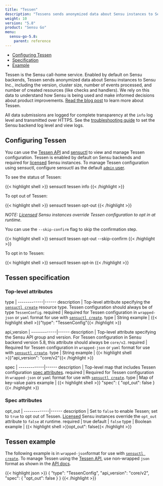 ```yaml
---
title: "Tessen"
description: "Tessens sends anonymized data about Sensu instances to Sensu Inc. You can use sensuctl to view and manage Tessen configuration. Read the reference to configure Tessen."
weight: 10
version: "5.8"
product: "Sensu Go"
menu: 
  sensu-go-5.8:
    parent: reference
---
```


- [Configuring Tessen](#configuring-tessen)
- [Specification](#tessen-specification)
- [Example](#tessen-example)

Tessen is the Sensu call-home service.
Enabled by default on Sensu backends, Tessen sends anonymized data about Sensu instances to Sensu Inc., including the version, cluster size, number of events processed, and number of created resources (like checks and handlers).
We rely on this data to understand how Sensu is being used and make informed decisions about product improvements.
[Read the blog post][1] to learn more about Tessen.

All data submissions are logged for complete transparency at the `info` log level and transmitted over HTTPS.
See the [troubleshooting guide][5] to set the Sensu backend log level and view logs.

## Configuring Tessen

You can use the [Tessen API][2] and [sensuctl][3] to view and manage Tessen configuration.
Tessen is enabled by default on Sensu backends and required for [licensed][4] Sensu instances.
To manage Tessen configuration using sensuctl, configure sensuctl as the default [`admin` user][6].

To see the status of Tessen:

{{< highlight shell >}}
sensuctl tessen info
{{< /highlight >}}

To opt out of Tessen:

{{< highlight shell >}}
sensuctl tessen opt-out
{{< /highlight >}}

_NOTE: [Licensed][4] Sensu instances override Tessen configuration to opt in at runtime._

You can use the `--skip-confirm` flag to skip the confirmation step.

{{< highlight shell >}}
sensuctl tessen opt-out --skip-confirm
{{< /highlight >}}

To opt in to Tessen:

{{< highlight shell >}}
sensuctl tessen opt-in
{{< /highlight >}}

## Tessen specification

### Top-level attributes

type         | 
-------------|------
description  | Top-level attribute specifying the [`sensuctl create`][sc] resource type. Tessen configuration should always be of type `TessenConfig`.
required     | Required for Tessen configuration in `wrapped-json` or `yaml` format for use with [`sensuctl create`][sc].
type         | String
example      | {{< highlight shell >}}"type": "TessenConfig"{{< /highlight >}}

api_version  | 
-------------|------
description  | Top-level attribute specifying the Sensu API group and version. For Tessen configuration in Sensu backend version 5.8, this attribute should always be `core/v2`.
required     | Required for Tessen configuration in `wrapped-json` or `yaml` format for use with [`sensuctl create`][sc].
type         | String
example      | {{< highlight shell >}}"api_version": "core/v2"{{< /highlight >}}

spec         | 
-------------|------
description  | Top-level map that includes Tessen configuration [spec attributes][sp].
required     | Required for Tessen configuration in `wrapped-json` or `yaml` format for use with [`sensuctl create`][sc].
type         | Map of key-value pairs
example      | {{< highlight shell >}}
"spec": {
  "opt_out": false
}
{{< /highlight >}}

### Spec attributes

opt_out      | 
-------------|------ 
description  | Set to `false` to enable Tessen; set to `true` to opt out of Tessen. [Licensed][4] Sensu instances override the `opt_out` attribute to `false` at runtime.
required     | true
default      | `false`
type         | Boolean
example      | {{< highlight shell >}}opt_out": false{{< /highlight >}}

## Tessen example

The following example is in `wrapped-json`format for use with [`sensuctl create`][sc].
To manage Tessen using the [Tessen API][2], use non-wrapped `json` format as shown in the [API docs][2].

{{< highlight json >}}
{
  "type": "TessenConfig",
  "api_version": "core/v2",
  "spec": {
    "opt_out": false
  }
}
{{< /highlight >}}

[1]: https://blog.sensu.io/announcing-tessen-the-sensu-call-home-service
[2]: ../../api/tessen
[3]: ../../sensuctl/reference
[4]: ../license
[5]: ../../guides/troubleshooting
[6]: ../../reference/rbac#default-user
[sc]: ../../sensuctl/reference#creating-resources
[sp]: #spec-attributes
